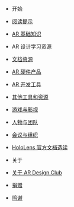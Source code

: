 - 开始
 - [阅读提示]()
 - [AR 基础知识](/intro-ar)

- AR 设计学习资源
 - [文档资源](/resources)
 - [AR 硬件产品](/devices)
 - [AR 开发工具](/dev-tools)
 - [其他工具和资源](/software)
 - [游戏与影视](/art)
 - [人物与团队](/team)
 - [会议与组织](/event)
 - [HoloLens 官方文档选读](/hololens)

- 关于
 - [关于 AR Design Club](/about)
 - [捐赠](/donate)
 - [鸣谢](/thx)
